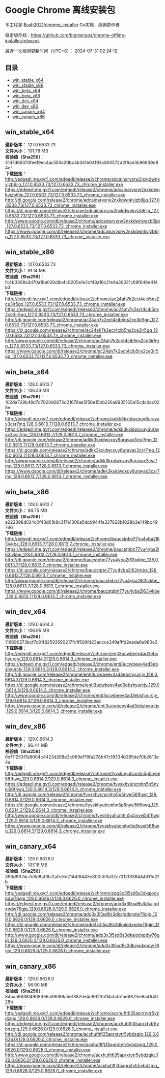 # Google Chrome 离线安装包
本工程是 [Bush2021/chrome_installer](https://github.com/Bush2021/chrome_installer) Go实现，感谢原作者

稳定版存档：<https://github.com/bigmangos/chrome-offline-installer/releases>

最近一次检测更新时间（UTC+8）：
2024-07-31 02:24:12

## 目录
* [win_stable_x64](https://github.com/bigmangos/chrome-offline-installer?tab=readme-ov-file#win_stable_x64)
* [win_stable_x86](https://github.com/bigmangos/chrome-offline-installer?tab=readme-ov-file#win_stable_x86)
* [win_beta_x64](https://github.com/bigmangos/chrome-offline-installer?tab=readme-ov-file#win_beta_x64)
* [win_beta_x86](https://github.com/bigmangos/chrome-offline-installer?tab=readme-ov-file#win_beta_x86)
* [win_dev_x64](https://github.com/bigmangos/chrome-offline-installer?tab=readme-ov-file#win_dev_x64)
* [win_dev_x86](https://github.com/bigmangos/chrome-offline-installer?tab=readme-ov-file#win_dev_x86)
* [win_canary_x64](https://github.com/bigmangos/chrome-offline-installer?tab=readme-ov-file#win_canary_x64)
* [win_canary_x86](https://github.com/bigmangos/chrome-offline-installer?tab=readme-ov-file#win_canary_x86)

## win_stable_x64
**最新版本**： 127.0.6533.73  
**文件大小**： 101.78 MB  
**校验值（Sha256）**： 31d7d69370fee19ec4ac550a20bc4b341b04f93c800572d2f9ad3b96639d94cf  
**下载链接**：
http://edgedl.me.gvt1.com/edgedl/release2/chrome/adcainarvsrw2nxkdwnkvjzb6jjq_127.0.6533.73/127.0.6533.73_chrome_installer.exe
https://edgedl.me.gvt1.com/edgedl/release2/chrome/adcainarvsrw2nxkdwnkvjzb6jjq_127.0.6533.73/127.0.6533.73_chrome_installer.exe
http://dl.google.com/release2/chrome/adcainarvsrw2nxkdwnkvjzb6jjq_127.0.6533.73/127.0.6533.73_chrome_installer.exe
https://dl.google.com/release2/chrome/adcainarvsrw2nxkdwnkvjzb6jjq_127.0.6533.73/127.0.6533.73_chrome_installer.exe
http://www.google.com/dl/release2/chrome/adcainarvsrw2nxkdwnkvjzb6jjq_127.0.6533.73/127.0.6533.73_chrome_installer.exe
https://www.google.com/dl/release2/chrome/adcainarvsrw2nxkdwnkvjzb6jjq_127.0.6533.73/127.0.6533.73_chrome_installer.exe
## win_stable_x86
**最新版本**： 127.0.6533.73  
**文件大小**： 91.14 MB  
**校验值（Sha256）**： fc4b3308a3d70a18a036d8a4c9205e1e3cf43a16c21e4a3b321c69f646e414b3  
**下载链接**：
http://edgedl.me.gvt1.com/edgedl/release2/chrome/ac24ah7k2ect4cib5ns2ce3ir5gq_127.0.6533.73/127.0.6533.73_chrome_installer.exe
https://edgedl.me.gvt1.com/edgedl/release2/chrome/ac24ah7k2ect4cib5ns2ce3ir5gq_127.0.6533.73/127.0.6533.73_chrome_installer.exe
http://dl.google.com/release2/chrome/ac24ah7k2ect4cib5ns2ce3ir5gq_127.0.6533.73/127.0.6533.73_chrome_installer.exe
https://dl.google.com/release2/chrome/ac24ah7k2ect4cib5ns2ce3ir5gq_127.0.6533.73/127.0.6533.73_chrome_installer.exe
http://www.google.com/dl/release2/chrome/ac24ah7k2ect4cib5ns2ce3ir5gq_127.0.6533.73/127.0.6533.73_chrome_installer.exe
https://www.google.com/dl/release2/chrome/ac24ah7k2ect4cib5ns2ce3ir5gq_127.0.6533.73/127.0.6533.73_chrome_installer.exe
## win_beta_x64
**最新版本**： 128.0.6613.7  
**文件大小**： 106.33 MB  
**校验值（Sha256）**： 102da729b48d7d7020d0873d21678aa5f56e15bb226a9935165a15cdcdac028e  
**下载链接**：
http://edgedl.me.gvt1.com/edgedl/release2/chrome/adkk3kxidwcxuy6urayax3csr7mq_128.0.6613.7/128.0.6613.7_chrome_installer.exe
https://edgedl.me.gvt1.com/edgedl/release2/chrome/adkk3kxidwcxuy6urayax3csr7mq_128.0.6613.7/128.0.6613.7_chrome_installer.exe
http://dl.google.com/release2/chrome/adkk3kxidwcxuy6urayax3csr7mq_128.0.6613.7/128.0.6613.7_chrome_installer.exe
https://dl.google.com/release2/chrome/adkk3kxidwcxuy6urayax3csr7mq_128.0.6613.7/128.0.6613.7_chrome_installer.exe
http://www.google.com/dl/release2/chrome/adkk3kxidwcxuy6urayax3csr7mq_128.0.6613.7/128.0.6613.7_chrome_installer.exe
https://www.google.com/dl/release2/chrome/adkk3kxidwcxuy6urayax3csr7mq_128.0.6613.7/128.0.6613.7_chrome_installer.exe
## win_beta_x86
**最新版本**： 128.0.6613.7  
**文件大小**： 96.75 MB  
**校验值（Sha256）**： a222398d024c0f43d61b8c317a1306a5ddb944fa327622b1028b3e149bc49766  
**下载链接**：
http://edgedl.me.gvt1.com/edgedl/release2/chrome/baucstpbn77yu4yba2l63ivkbe_128.0.6613.7/128.0.6613.7_chrome_installer.exe
https://edgedl.me.gvt1.com/edgedl/release2/chrome/baucstpbn77yu4yba2l63ivkbe_128.0.6613.7/128.0.6613.7_chrome_installer.exe
http://dl.google.com/release2/chrome/baucstpbn77yu4yba2l63ivkbe_128.0.6613.7/128.0.6613.7_chrome_installer.exe
https://dl.google.com/release2/chrome/baucstpbn77yu4yba2l63ivkbe_128.0.6613.7/128.0.6613.7_chrome_installer.exe
http://www.google.com/dl/release2/chrome/baucstpbn77yu4yba2l63ivkbe_128.0.6613.7/128.0.6613.7_chrome_installer.exe
https://www.google.com/dl/release2/chrome/baucstpbn77yu4yba2l63ivkbe_128.0.6613.7/128.0.6613.7_chrome_installer.exe
## win_dev_x64
**最新版本**： 129.0.6614.3  
**文件大小**： 106.95 MB  
**校验值（Sha256）**： 116690273bcf7c81f82593590217fc1f506fd23accce349afffd2eeda6e980e3  
**下载链接**：
http://edgedl.me.gvt1.com/edgedl/release2/chrome/entj3ucwbeev4ad3ebshyurcjy_129.0.6614.3/129.0.6614.3_chrome_installer.exe
https://edgedl.me.gvt1.com/edgedl/release2/chrome/entj3ucwbeev4ad3ebshyurcjy_129.0.6614.3/129.0.6614.3_chrome_installer.exe
http://dl.google.com/release2/chrome/entj3ucwbeev4ad3ebshyurcjy_129.0.6614.3/129.0.6614.3_chrome_installer.exe
https://dl.google.com/release2/chrome/entj3ucwbeev4ad3ebshyurcjy_129.0.6614.3/129.0.6614.3_chrome_installer.exe
http://www.google.com/dl/release2/chrome/entj3ucwbeev4ad3ebshyurcjy_129.0.6614.3/129.0.6614.3_chrome_installer.exe
https://www.google.com/dl/release2/chrome/entj3ucwbeev4ad3ebshyurcjy_129.0.6614.3/129.0.6614.3_chrome_installer.exe
## win_dev_x86
**最新版本**： 129.0.6614.3  
**文件大小**： 96.44 MB  
**校验值（Sha256）**： 0df11253f7a9004c4423d288e3c069ef76fa278b47c19334b385de70b2613e4a  
**下载链接**：
http://edgedl.me.gvt1.com/edgedl/release2/chrome/fyyskhyuhcmhn5p5nyei56fhwq_129.0.6614.3/129.0.6614.3_chrome_installer.exe
https://edgedl.me.gvt1.com/edgedl/release2/chrome/fyyskhyuhcmhn5p5nyei56fhwq_129.0.6614.3/129.0.6614.3_chrome_installer.exe
http://dl.google.com/release2/chrome/fyyskhyuhcmhn5p5nyei56fhwq_129.0.6614.3/129.0.6614.3_chrome_installer.exe
https://dl.google.com/release2/chrome/fyyskhyuhcmhn5p5nyei56fhwq_129.0.6614.3/129.0.6614.3_chrome_installer.exe
http://www.google.com/dl/release2/chrome/fyyskhyuhcmhn5p5nyei56fhwq_129.0.6614.3/129.0.6614.3_chrome_installer.exe
https://www.google.com/dl/release2/chrome/fyyskhyuhcmhn5p5nyei56fhwq_129.0.6614.3/129.0.6614.3_chrome_installer.exe
## win_canary_x64
**最新版本**： 129.0.6626.0  
**文件大小**： 107.18 MB  
**校验值（Sha256）**： 393d9ff7dc7c8d8af3b7fa0c3e2144f8443e300c03a02c7012f338444d11d21b  
**下载链接**：
http://edgedl.me.gvt1.com/edgedl/release2/chrome/adq3x3l5sd6s3dkajodxpdw76gjq_129.0.6626.0/129.0.6626.0_chrome_installer.exe
https://edgedl.me.gvt1.com/edgedl/release2/chrome/adq3x3l5sd6s3dkajodxpdw76gjq_129.0.6626.0/129.0.6626.0_chrome_installer.exe
http://dl.google.com/release2/chrome/adq3x3l5sd6s3dkajodxpdw76gjq_129.0.6626.0/129.0.6626.0_chrome_installer.exe
https://dl.google.com/release2/chrome/adq3x3l5sd6s3dkajodxpdw76gjq_129.0.6626.0/129.0.6626.0_chrome_installer.exe
http://www.google.com/dl/release2/chrome/adq3x3l5sd6s3dkajodxpdw76gjq_129.0.6626.0/129.0.6626.0_chrome_installer.exe
https://www.google.com/dl/release2/chrome/adq3x3l5sd6s3dkajodxpdw76gjq_129.0.6626.0/129.0.6626.0_chrome_installer.exe
## win_canary_x86
**最新版本**： 129.0.6626.0  
**文件大小**： 96.90 MB  
**校验值（Sha256）**： 84aaa9638f49083e6a39088a5e1382de4d9623b1f4cbdb1ae687fee6a464028b  
**下载链接**：
http://edgedl.me.gvt1.com/edgedl/release2/chrome/acxhufltfj35aprxtytr5ybdzgiq_129.0.6626.0/129.0.6626.0_chrome_installer.exe
https://edgedl.me.gvt1.com/edgedl/release2/chrome/acxhufltfj35aprxtytr5ybdzgiq_129.0.6626.0/129.0.6626.0_chrome_installer.exe
http://dl.google.com/release2/chrome/acxhufltfj35aprxtytr5ybdzgiq_129.0.6626.0/129.0.6626.0_chrome_installer.exe
https://dl.google.com/release2/chrome/acxhufltfj35aprxtytr5ybdzgiq_129.0.6626.0/129.0.6626.0_chrome_installer.exe
http://www.google.com/dl/release2/chrome/acxhufltfj35aprxtytr5ybdzgiq_129.0.6626.0/129.0.6626.0_chrome_installer.exe
https://www.google.com/dl/release2/chrome/acxhufltfj35aprxtytr5ybdzgiq_129.0.6626.0/129.0.6626.0_chrome_installer.exe
